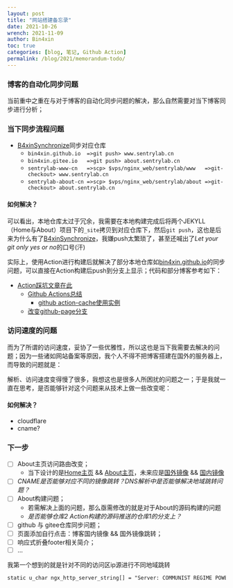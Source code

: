 ```yaml
---
layout: post
title: "网站搭建备忘录"
date: 2021-10-26
wrench: 2021-11-09
author: Bin4xin
toc: true
categories: [blog, 笔记, Github Action]
permalink: /blog/2021/memorandum-todo/
---
```


> [2021/10/26/21:04:22]: [部分问题总结]

### 博客的自动化同步问题

当前重中之重在与对于博客的自动化同步问题的解决，那么自然需要对当下博客同步进行分析；

### 当下同步流程问题

- [B4xinSynchronize]({{site.githubAccess}}/B4xinSynchronize)同步对应仓库
	- `bin4xin.github.io  =>git push> www.sentrylab.cn`
	- `bin4xin.gitee.io   =>git push> about.sentrylab.cn`
	- `sentrylab-www-cn   =>scp> $vps/nginx_web/sentrylab/www   =>git-checkout> www.sentrylab.cn`
	- `sentrylab-about-cn =>scp> $vps/nginx_web/sentrylab/about =>git-checkout> about.sentrylab.cn`

#### 如何解决？

可以看出，本地仓库太过于冗余，我需要在本地构建完成后将两个JEKYLL（Home与About）项目下的`_site`拷贝到对应仓库下，然后`git push`，这也是后来为什么有了[B4xinSynchronize]({{site.githubAccess}}/B4xinSynchronize)，我嫌push太繁琐了，甚至还喊出了*Let your git only yes or no*的口号(汗)

实际上，使用Action进行构建后就解决了部分本地仓库如[bin4xin.github.io]({{site.githubAccess}}/bin4xin.github.io)的同步问题，可以直接在Action构建后push到分支上显示；代码和部分博客参考如下：

- [Action踩坑文章在此](/event/2021/Jekyll-site-routers-and-config/)
    - [Github Actions总结](https://jasonkayzk.github.io/2020/08/28/Github-Actions%E6%80%BB%E7%BB%93/)
        - [github action-cache使用实例](https://raw.githubusercontent.com/ustclug/website/master/.github/workflows/build.yml)
    - [改变github-page分支](https://stackoverflow.com/questions/14040754/deleting-remote-master-branch-refused-due-to-being-the-current-branch)

### 访问速度的问题

而为了所谓的访问速度，妥协了一些优雅性，所以这也是当下我需要去解决的问题；因为一些诸如网站备案等原因，我个人不得不把博客搭建在国外的服务器上，而导致的问题就是：

解析、访问速度变得慢了很多，我想这也是很多人所困扰的问题之一；于是我就一直在思考，是否能够针对这个问题来从技术上做一些改变呢：

#### 如何解决？

- cloudflare
- cname?


### 下一步

- [ ] About主页访问路由改变；
    - 当下设计的是[Home主页]({{site.githubIO}}) && [About主页]({{site.giteeIO}})，未来应是[国外镜像]({{site.githubIO}}/about) && [国内镜像]({{site.giteeIO}}/about)
- [ ] *CNAME是否能够对应不同的镜像跳转？DNS解析中是否能够解决地域跳转问题？*
- [ ] About构建问题；
    - 若需解决上面的问题，那么亟需修改的就是对于About的源码构建的问题
    - *是否能够仓库2 Action构建的源码推送的仓库1的分支上？*
- [ ] github 与 gitee仓库同步问题；
- [ ] 页面添加自行点击：博客国内镜像 && 国外镜像跳转；
- [ ] 响应式折叠footer相关简介；
- [ ] ...

我第一个想到的就是针对不同的访问区ip源进行不同地域跳转

```xml
static u_char ngx_http_server_string[] = "Server: COMMUNIST REGIME POWER SUPREME" CRLF;
```








